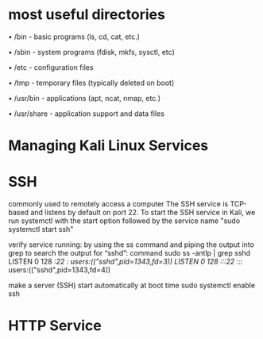 # most useful directories

• /bin - basic programs (ls, cd, cat, etc.)

• /sbin - system programs (fdisk, mkfs, sysctl, etc)

• /etc - configuration files

• /tmp - temporary files (typically deleted on boot)

• /usr/bin - applications (apt, ncat, nmap, etc.)

• /usr/share - application support and data files 

# Managing Kali Linux Services 

# SSH

commonly used to remotely access a computer 
The SSH service is TCP-based and listens by default on port 22. To start the SSH service in Kali, 
we run systemctl with the start option followed by the service name 
"sudo systemctl start ssh" 

verify service running: 
by using the ss command and piping the output into grep to search the output for “sshd”: 
command
sudo ss -antlp | grep sshd 
LISTEN 0 128 *:22 *:* users:(("sshd",pid=1343,fd=3)) 
LISTEN 0 128 :::22 :::* users:(("sshd",pid=1343,fd=4)) 

make a server (SSH) start automatically at boot time
sudo systemctl enable ssh 



# HTTP Service 

